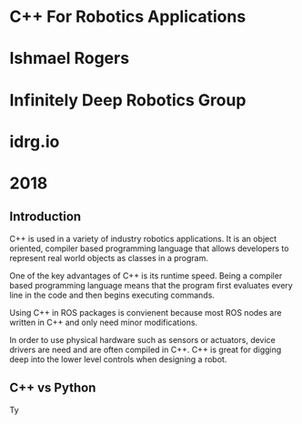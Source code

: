 # C++ For Robotics Applications
# Ishmael Rogers
# Infinitely Deep Robotics Group
# idrg.io
# 2018 

Introduction
---

C++ is used in a variety of industry robotics applications. It is an object oriented, compiler based programming language that allows developers to represent real world objects as classes in a program. 

One of the key advantages of C++ is its runtime speed. Being a compiler based programming language means that the program first evaluates every line in the code and then begins executing commands. 

Using C++ in ROS packages is convienent because most ROS nodes are written in C++ and only need minor modifications.

In order to use physical hardware such as sensors or actuators, device drivers are need and are often compiled in C++.
C++ is great for digging deep into the lower level controls when designing a robot. 

C++ vs Python
---
Ty
